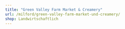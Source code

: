 ```yaml
---
title: "Green Valley Farm Market & Creamery"
url: /milford/green-valley-farm-market-und-creamery/
shop: Landwirtschaftlich
---
```

